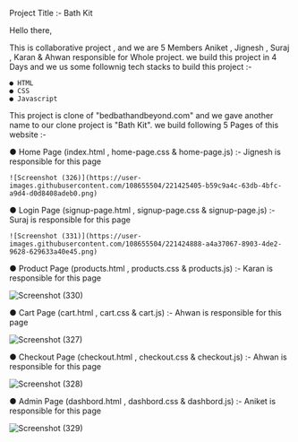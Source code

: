Project Title :- Bath Kit 

Hello there,

This is collaborative project , and we are 5 Members Aniket , Jignesh , Suraj , Karan & Ahwan responsible for Whole project.
we build this project in 4 Days and we us some follownig tech stacks to build this project :-

    ● HTML
    ● CSS
    ● Javascript
    
This project is clone of "bedbathandbeyond.com" and we gave another name to our clone project is "Bath Kit".
we build following 5 Pages of this website :-

● Home Page (index.html , home-page.css &  home-page.js) :- Jignesh is responsible for this page
    
    ![Screenshot (326)](https://user-images.githubusercontent.com/108655504/221425405-b59c9a4c-63db-4bfc-a9d4-d0d8408adeb0.png)
    
    
    
    
● Login Page (signup-page.html , signup-page.css &  signup-page.js) :- Suraj is responsible for this page
    
    ![Screenshot (331)](https://user-images.githubusercontent.com/108655504/221424888-a4a37067-8903-4de2-9628-629633a40e45.png)




● Product Page (products.html , products.css &  products.js) :- Karan is responsible for this page

![Screenshot (330)](https://user-images.githubusercontent.com/108655504/221424974-4944ee2f-0524-41a1-b052-0f342e1cea16.png)




● Cart Page (cart.html , cart.css &  cart.js) :- Ahwan is responsible for this page

![Screenshot (327)](https://user-images.githubusercontent.com/108655504/221425132-cdcb239a-d5d9-4ae8-9cf5-1cc12064d84f.png)




● Checkout Page (checkout.html , checkout.css &  checkout.js) :- Ahwan is responsible for this page

![Screenshot (328)](https://user-images.githubusercontent.com/108655504/221425096-4bc46817-70c3-4897-800c-b7614a28f0e1.png)





● Admin Page (dashbord.html , dashbord.css &  dashbord.js) :- Aniket is responsible for this page

![Screenshot (329)](https://user-images.githubusercontent.com/108655504/221425187-6cb9814a-2d50-4eba-8d2f-ced81118e7d0.png)












  



